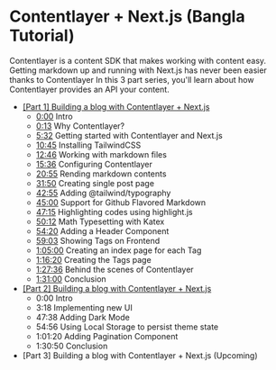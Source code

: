 # Contentlayer + Next.js (Bangla Tutorial)

Contentlayer is a content SDK that makes working with content easy.  Getting markdown up and running with Next.js has never been easier thanks to Contentlayer In this 3 part series, you'll learn about how Contentlayer provides an API your content.

- [[Part 1] Building a blog with Contentlayer + Next.js](https://www.youtube.com/watch?v=MDD1lHQKzJ0)
  - [0:00](https://www.youtube.com/watch?v=MDD1lHQKzJ0&t=0s) Intro
  - [0:13](https://www.youtube.com/watch?v=MDD1lHQKzJ0&t=13s) Why Contentlayer?
  - [5:32](https://www.youtube.com/watch?v=MDD1lHQKzJ0&t=332s) Getting started with Contentlayer and Next.js
  - [10:45](https://www.youtube.com/watch?v=MDD1lHQKzJ0&t=645s) Installing TailwindCSS
  - [12:46](https://www.youtube.com/watch?v=MDD1lHQKzJ0&t=766s) Working with markdown files
  - [15:36](https://www.youtube.com/watch?v=MDD1lHQKzJ0&t=936s) Configuring Contentlayer
  - [20:55](https://www.youtube.com/watch?v=MDD1lHQKzJ0&t=1255s) Rending markdown contents
  - [31:50](https://www.youtube.com/watch?v=MDD1lHQKzJ0&t=1910s) Creating single post page
  - [42:55](https://www.youtube.com/watch?v=MDD1lHQKzJ0&t=2575s) Adding @tailwind/typography
  - [45:00](https://www.youtube.com/watch?v=MDD1lHQKzJ0&t=2700s) Support for Github Flavored Markdown
  - [47:15](https://www.youtube.com/watch?v=MDD1lHQKzJ0&t=2835s) Highlighting codes using highlight.js
  - [50:12](https://www.youtube.com/watch?v=MDD1lHQKzJ0&t=3012s) Math Typesetting with Katex
  - [54:20](https://www.youtube.com/watch?v=MDD1lHQKzJ0&t=3260s) Adding a Header Component
  - [59:03](https://www.youtube.com/watch?v=MDD1lHQKzJ0&t=3543s) Showing Tags on Frontend
  - [1:05:00](https://www.youtube.com/watch?v=MDD1lHQKzJ0&t=3900s) Creating an index page for each Tag
  - [1:16:20](https://www.youtube.com/watch?v=MDD1lHQKzJ0&t=4580s) Creating the Tags page
  - [1:27:36](https://www.youtube.com/watch?v=MDD1lHQKzJ0&t=5256s) Behind the scenes of Contentlayer
  - [1:31:00](https://www.youtube.com/watch?v=MDD1lHQKzJ0&t=5460s) Conclusion
- [[Part 2] Building a blog with Contentlayer + Next.js](https://www.youtube.com/watch?v=U8dM5a86xg4)
  - 0:00 Intro
  - 3:18 Implementing new UI
  - 47:38 Adding Dark Mode
  - 54:56 Using Local Storage to persist theme state
  - 1:01:20 Adding Pagination Component
  - 1:30:50 Conclusion
- [Part 3] Building a blog with Contentlayer + Next.js (Upcoming)
